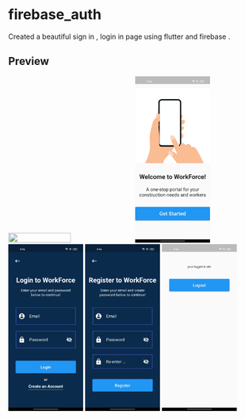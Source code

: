 # firebase_auth

Created a beautiful sign in , login in page using flutter and firebase .

## Preview
<img src="https://github.com/jatinsonwal01/firebase_auth/blob/main/images/record.gif" width=50% height=50%>
<img src="https://github.com/jatinsonwal01/firebase_auth/blob/main/images/starting.jpg" width=30% height=30%>
<img src="https://github.com/jatinsonwal01/firebase_auth/blob/main/images/login.jpg" width=30% height=30%>
<img src="https://github.com/jatinsonwal01/firebase_auth/blob/main/images/register.jpg" width=30% height=30%>
<img src="https://github.com/jatinsonwal01/firebase_auth/blob/main/images/main.jpg" width=30% height=30%>

